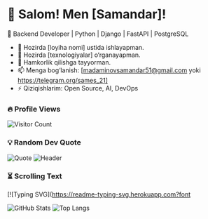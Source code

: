# 👋 Salom! Men [Samandar]!

🚀 Backend Developer | Python | Django | FastAPI | PostgreSQL

- 🔭 Hozirda [loyiha nomi] ustida ishlayapman.
- 🌱 Hozirda [texnologiyalar] o‘rganayapman.
- 👯 Hamkorlik qilishga tayyorman.
- 📫 Menga bog‘lanish: [madaminovsamandar51@gmail.com yoki https://telegram.org/sames_21]
- ⚡ Qiziqishlarim: Open Source, AI, DevOps


### 🔥 Profile Views
![Visitor Count](https://komarev.com/ghpvc/?username=Madaminof&color=blue&style=flat)

### 💡 Random Dev Quote
![Quote](https://quotes-github-readme.vercel.app/api?type=horizontal&theme=dark)
![Header](https://capsule-render.vercel.app/api?type=waving&color=gradient&height=200&section=header&text=Welcome%20to%20My%20Profile!&fontSize=40&animation=fadeIn)
### ⏳ Scrolling Text
[![Typing SVG](https://readme-typing-svg.herokuapp.com?font


![GitHub Stats](https://github-readme-stats.vercel.app/api?username=Madaminof&show_icons=true&theme=dark)
![Top Langs](https://github-readme-stats.vercel.app/api/top-langs/?username=Madaminof&layout=compact&theme=dark)

